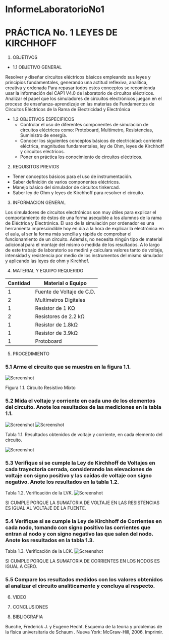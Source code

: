 InformeLaboratorioNo1
==========================
# PRÁCTICA No. 1 LEYES DE KIRCHHOFF
1. OBJETIVOS
* 1.1 OBJETIVO GENERAL

Resolver y diseñar circuitos eléctricos básicos empleando sus leyes y principios fundamentales, generando una actitud reflexiva, analítica, creativa y ordenada 
Para repasar todos estos conceptos se recomienda usar la información del CAP1 V4.0 de laboratorio de circuitos eléctricos. Analizar el papel que los simuladores de circuitos electrónicos juegan en el proceso de enseñanza-aprendizaje en las materias de Fundamentos de Circuitos Eléctricos de la Rama de Electricidad y Electrónica

* 1.2 OBJETIVOS ESPECIFICOS
  * Controlar el uso de diferentes componentes de simulación de circuitos eléctricos como: Protoboard, Multímetro, Resistencias, Suministro de energía.
  * Conocer los siguientes conceptos básicos de electricidad: corriente eléctrica, magnitudes fundamentales, ley de Ohm, leyes de Kirchhoff y circuitos eléctricos.
  * Poner en práctica los conocimiento de circuitos eléctricos.

2. REQUISITOS PREVIOS
  * Tener conceptos  básicos para el uso  de instrumentación. 
  * Saber definición de varios componentes eléctricos. 
  * Manejo básico del simulador de circuitos tinkercad.
  * Saber ley de Ohm y leyes de Kirchhoff para resolver el circuito. 
	
3. INFORMACION GENERAL 

Los simuladores de circuitos electrónicos son muy útiles para explicar el comportamiento de éstos de una forma asequible a los alumnos de la rama de Eléctrica y Electrónica.
El uso de la simulación por ordenador es una herramienta imprescindible hoy en día a la hora de explicar la electrónica en el aula, al ser la forma más sencilla y rápida de comprobar el funcionamiento de un circuito. Además, no necesita ningún tipo de material adicional para el montaje del mismo o medida de los resultados. A lo largo de este trabajo de laboratorio se medirá y calculara valores tanto de voltaje, intensidad y resistencia por medio de los instrumentos del mismo simulador y aplicando las leyes de ohm y Kirchhof.

4. MATERIAL Y EQUIPO REQUERIDO

| Cantidad | Material o Equipo | 
| --------- | --------- | 
| 1 | Fuente de Voltaje de C.D. | 
| 2 | Multímetros Digitales | 
| 1 | Resistor de 1 KΩ |
| 2 | Resistores de 2.2 kΩ | 
| 1 | Resistor de 1.8kΩ | 
| 1 | Resistor de 3.9kΩ | 
| 1 | Protoboard | 

5. PROCEDIMIENTO

### 5.1 Arme el circuito que se muestra en la figura 1.1.

 ![Screenshot](LaboratorioNo1/)
 
Figura 1.1. Circuito Resistivo Mixto
 
### 5.2 Mida el voltaje y corriente en cada uno de los elementos del circuito. Anote los resultados de las mediciones en la tabla 1.1.
![Screenshot](LaboratorioNo1/)
![Screenshot](LaboratorioNo1/)

Tabla 1.1. Resultados obtenidos de voltaje y corriente, en cada elemento del circuito.

![Screenshot](LaboratorioNo1/)
 
### 5.3 Verifique si se cumple la Ley de Kirchhoff de Voltajes en cada trayectoria cerrada, considerando  las  elevaciones  de  voltaje  con  signo  positivo  y  las caídas  de  voltaje  con signo negativo. Anote los resultados en la tabla 1.2.
 
Tabla 1.2. Verificación de la LVK.
![Screenshot](LaboratorioNo1/)

SI CUMPLE PORQUE LA SUMATORIA DE VOLTAJE EN LAS RESISTENCIAS ES IGUAL AL VOLTAJE DE LA FUENTE.
 
### 5.4 Verifique si se cumple la Ley de Kirchhoff de Corrientes en cada nodo, tomando con signo positivo las corrientes que entran al nodo y con signo negativo las que salen del nodo. Anote los resultados en la tabla 1.3.
 
Tabla 1.3. Verificación de la LCK.
![Screenshot](LaboratorioNo1/)

SI CUMPLE PORQUE LA SUMATORIA DE CORRIENTES EN LOS NODOS ES IGUAL A CERO.
 
### 5.5 Compare los resultados medidos con los valores obtenidos al analizar el circuito analíticamente y concluya al respecto.



6. VIDEO


7. CONCLUSIONES


8. BIBLIOGRAFIA

Bueche, Frederick J. y Eugene Hecht. Esquema de la teoría y problemas de la física universitaria de Schaum . Nueva York: McGraw-Hill, 2006. Imprimir.
